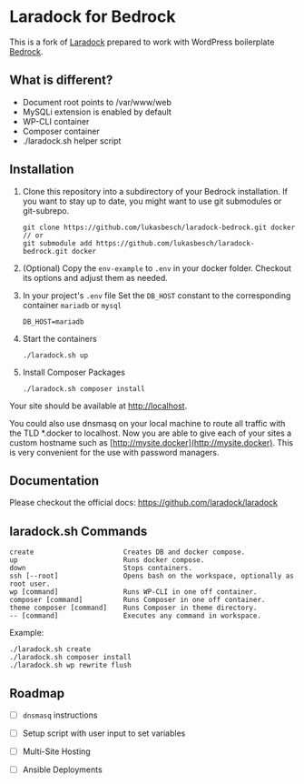 # Laradock for Bedrock

This is a fork of [Laradock](https://github.com/laradock/laradock) prepared to work with WordPress boilerplate [Bedrock](https://github.com/roots/bedrock).

## What is different?
 - Document root points to /var/www/web
 - MySQLi extension is enabled by default
 - WP-CLI container
 - Composer container
 - ./laradock.sh helper script
 
## Installation

1. Clone this repository into a subdirectory of your Bedrock installation. If you want to stay up to date, you might want to use git submodules or git-subrepo.

       git clone https://github.com/lukasbesch/laradock-bedrock.git docker
       // or
       git submodule add https://github.com/lukasbesch/laradock-bedrock.git docker

2. (Optional) Copy the `env-example` to `.env` in your docker folder. Checkout its options and adjust them as needed.
3. In your project's `.env` file Set the `DB_HOST` constant to the corresponding container `mariadb` or `mysql`

       DB_HOST=mariadb
4. Start the containers

       ./laradock.sh up
5. Install Composer Packages

       ./laradock.sh composer install
       
Your site should be available at [http://localhost](http://localhost).

You could also use dnsmasq on your local machine to route all traffic with the TLD *.docker to localhost. Now you are able to give each of your sites a custom hostname such as [http://mysite.docker](http://mysite.docker). This is very convenient for the use with password managers. 

## Documentation   
Please checkout the official docs: https://github.com/laradock/laradock

## laradock.sh Commands ##

    create                      Creates DB and docker compose.
    up                          Runs docker compose.
    down                        Stops containers.
    ssh [--root]                Opens bash on the workspace, optionally as root user.
    wp [command]                Runs WP-CLI in one off container.
    composer [command]          Runs Composer in one off container.
    theme composer [command]    Runs Composer in theme directory.
    -- [command]                Executes any command in workspace.
    
Example:
    
    ./laradock.sh create
    ./laradock.sh composer install
    ./laradock.sh wp rewrite flush


## Roadmap

- [ ] `dnsmasq` instructions

- [ ] Setup script with user input to set variables

- [ ] Multi-Site Hosting

- [ ] Ansible Deployments
